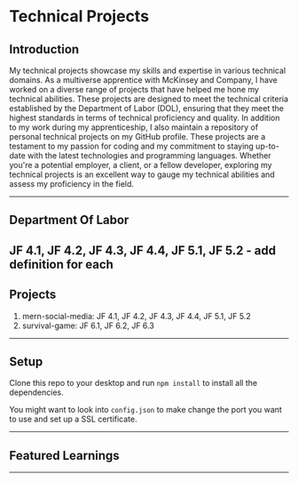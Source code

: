 Technical Projects
============
## Introduction

 My technical projects showcase my skills and expertise in various technical domains. As a multiverse apprentice with McKinsey and Company, I have worked on a diverse range of projects that have helped me hone my technical abilities. These projects are designed to meet the technical criteria established by the Department of Labor (DOL), ensuring that they meet the highest standards in terms of technical proficiency and quality. In addition to my work during my apprenticeship, I also maintain a repository of personal technical projects on my GitHub profile. These projects are a testament to my passion for coding and my commitment to staying up-to-date with the latest technologies and programming languages. Whether you're a potential employer, a client, or a fellow developer, exploring my technical projects is an excellent way to gauge my technical abilities and assess my proficiency in the field.

---
## Department Of Labor
JF 4.1, JF 4.2, JF 4.3, JF 4.4, JF 5.1, JF 5.2 - add definition for each
---

## Projects
1. mern-social-media: JF 4.1, JF 4.2, JF 4.3, JF 4.4, JF 5.1, JF 5.2
2. survival-game: JF 6.1, JF 6.2, JF 6.3
---

## Setup
Clone this repo to your desktop and run `npm install` to install all the dependencies.

You might want to look into `config.json` to make change the port you want to use and set up a SSL certificate.

---

## Featured Learnings
 
---

